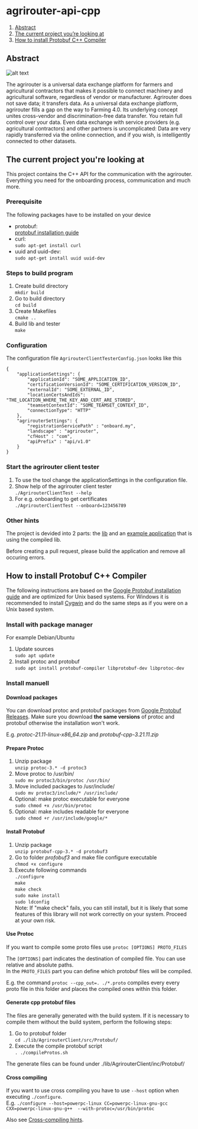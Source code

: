 # agrirouter-api-cpp

1. [Abstract](#abstract)
2. [The current project you’re looking at](#project)
3. [How to install Protobuf C++ Compiler](#compiler)

## Abstract <a name="abstract"></a>

![alt text](https://my-agrirouter.com/fileadmin/template/assets/img/agrirouter_logo.svg "Logo Title Text 1")

The agrirouter is a universal data exchange platform for farmers and agricultural contractors that makes it possible to connect machinery and agricultural software, regardless of vendor or manufacturer. Agrirouter does not save data; it transfers data.
As a universal data exchange platform, agrirouter fills a gap on the way to Farming 4.0. Its underlying concept unites cross-vendor and discrimination-free data transfer. You retain full control over your data. Even data exchange with service providers (e.g. agricultural contractors) and other partners is uncomplicated: Data are very rapidly transferred via the online connection, and if you wish, is intelligently connected to other datasets.

## The current project you're looking at <a name="project"></a>

This project contains the C++ API for the communication with the agrirouter. Everything you need for the onboarding process, communication and much more.

### Prerequisite

The following packages have to be installed on your device

- protobuf: <br>
[protobuf installation guide](#compiler)
- curl: <br>
`sudo apt-get install curl`
- uuid and uuid-dev: <br>
`sudo apt-get install uuid uuid-dev`

### Steps to build program

1. Create build directory <br>
   `mkdir build`
2. Go to build directory <br>
   `cd build`
3. Create Makefiles <br>
   `cmake ..`
4. Build lib and tester <br>
   `make`

### Configuration

The configuration file `AgrirouterClientTesterConfig.json` looks like this

```
{
    "applicationSettings": {
        "applicationId": "SOME_APPLICATION_ID",
        "certificationVersionId": "SOME_CERTIFICATION_VERSION_ID",
        "externalId": "SOME_EXTERNAL_ID",
        "locationCertsAndIds": "THE_LOCATION_WHERE_THE_KEY_AND_CERT_ARE_STORED",
        "teamsetContextId": "SOME_TEAMSET_CONTEXT_ID",
        "connectionType": "HTTP"
    },
    "agrirouterSettings": {
        "registrationServicePath" : "onboard.my",
        "landscape" : "agrirouter",
        "cfHost" : "com",
        "apiPrefix" : "api/v1.0"
    }
}
```
### Start the agrirouter client tester
1. To use the tool change the applicationSettings in the configuration file. <br>
2. Show help of the agrirouter client tester <br>
   `./AgrirouterClientTest --help`
3. For e.g. onboarding to get certificates <br>
   `./AgrirouterClientTest --onboard=123456789`
### Other hints

The project is devided into 2 parts: the [lib](lib/AgrirouterClient) and an [example application](AgrirouterClientTester) that is using the compiled lib.

Before creating a pull request, please build the application and remove all occuring errors.

## How to install Protobuf C++ Compiler <a name="compiler"></a>

The following instructions are based on the [Google Protobuf installation guide](https://github.com/google/protobuf/blob/master/src/README.md) and are optimized for Unix based systems. For Windows it is recommended to install [Cygwin](https://www.cygwin.com/) and do the same steps as if you were on a Unix based system.

### Install with package manager
For example Debian/Ubuntu
1. Update sources <br>
   `sudo apt update`
2. Install protoc and protobuf <br>
   `sudo apt install protobuf-compiler libprotobuf-dev libprotoc-dev`

### Install manuell
#### Download packages

You can download protoc and protobuf packages from [Google Protobuf Releases](https://github.com/google/protobuf/releases).
Make sure you download **the same versions** of protoc and protobuf otherwise the installation won't work.

E.g. *protoc-21.11-linux-x86_64.zip* and *protobuf-cpp-3.21.11.zip*

#### Prepare Protoc

1. Unzip package <br>
   `unzip protoc-3.* -d protoc3`
2. Move protoc to /usr/bin/ <br>
   `sudo mv protoc3/bin/protoc /usr/bin/`
3. Move included packages to /usr/include/ <br>
   `sudo mv protoc3/include/* /usr/include/`
4. Optional: make protoc executable for everyone <br>
   `sudo chmod +x /usr/bin/protoc`
5. Optional: make includes readable for everyone <br>
   `sudo chmod +r /usr/include/google/*`

#### Install Protobuf

1. Unzip package <br>
   `unzip protobuf-cpp-3.* -d protobuf3`
2. Go to folder *profobuf3* and make file configure executable <br>
   `chmod +x configure`
3. Execute following commands <br>
   `./configure` <br>
   `make` <br>
   `make check` <br>
   `sudo make install` <br>
   `sudo ldconfig` <br>
   Note: If "make check" fails, you can still install, but it is likely that some features of this library will not work correctly on your system. Proceed at your own risk.

#### Use Protoc

If you want to compile some proto files use `protoc [OPTIONS] PROTO_FILES` <br>

The `[OPTIONS]` part indicates the destination of compiled file. You can use relative and absolute paths. <br>
In the `PROTO_FILES` part you can define which protobuf files will be compiled.

E.g. the command `protoc --cpp_out=. ./*.proto` compiles every every proto file in this folder and places the compiled ones within this folder.

#### Generate cpp protobuf files
The files are generally generated with the build system.
If it is necessary to compile them without the build system, perform the following steps:

1. Go to protobuf folder <br>
   `cd ./lib/AgrirouterClient/src/Protobuf/`
2. Execute the compile protobuf script <br>
   `. ./compileProtos.sh` <br>

The generate files can be found under ./lib/AgrirouterClient/inc/Protobuf/

#### Cross compiling

If you want to use cross compiling you have to use `--host` option when executing `./configure`. <br>
E.g. `./configure --host=powerpc-linux CC=powerpc-linux-gnu-gcc CXX=powerpc-linux-gnu-g++  --with-protoc=/usr/bin/protoc` <br>

Also see [Cross-compiling hints](https://github.com/eurotech/edc-examples/wiki/Cross-compiling-protobuf-for-ARM-architecture).

